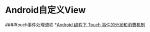 # Android自定义View

####touch事件处理流程
*[Android 编程下 Touch 事件的分发和消费机制](http://www.cnblogs.com/sunzn/archive/2013/05/10/3064129.html)


